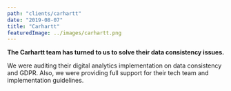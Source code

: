 ```yaml
---
path: "clients/carhartt"
date: "2019-08-07"
title: "Carhartt"
featuredImage: ../images/carhartt.png
---
```



**The Carhartt team has turned to us to solve their data consistency issues.** 

We were auditing their digital analytics implementation on data consistency and GDPR. Also, we were providing full support for their tech team and implementation guidelines. 

